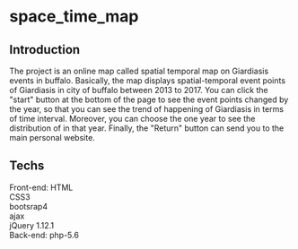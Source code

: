 # space_time_map
## Introduction
The project is an online map called spatial temporal map on Giardiasis events in buffalo. Basically, the map displays spatial-temporal event points of Giardiasis in city of buffalo between 2013 to 2017. You can click the "start" button at the bottom of the page to see the event points changed by the year, so that you can see the trend of happening of Giardiasis in terms of time interval. Moreover, you can choose the one year to see the distribution of in that year. Finally, the "Return" button can send you to the main personal website.
## Techs
Front-end: 
HTML <br />
CSS3 <br />
bootsrap4 <br />
ajax <br />
jQuery 1.12.1<br />
Back-end:
php-5.6
